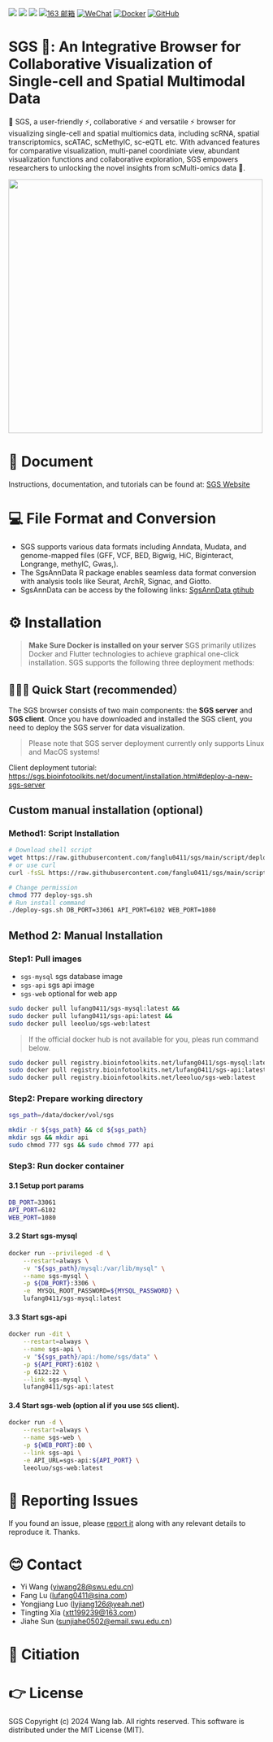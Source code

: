 <a href="https://sgs.bioinfotoolkits.net/document/home.html" target="_blank"><img  align=top src="https://img.shields.io/badge/Document-SGS-%230f91d8?style=flat"/></a>
<a href="https://sgs.bioinfotoolkits.net/home" target="_blank"><img  align=top src="https://img.shields.io/badge/Home-SGS-%23c7e90b?style=flat"/></a>
<a href="https://github.com/bio-xtt/SgsAnnDataV2/tree/main" target="_blank"><img  align=top src="https://img.shields.io/badge/SgsAnnDataV2-SGS-%23e96e0b?style=flat"/></a>
[![163 邮箱](https://img.shields.io/badge/-163%20Mail-FC1F1F?style=plastic&link=mailto:find_onepiece@163.com)](xtt199239@163.com@163.com)
[![WeChat](https://img.shields.io/badge/WeChat-07C160?logo=wechat&logoColor=white)](https://sgs.bioinfotoolkits.net/document/home.html)
[![Docker](https://img.shields.io/badge/docker-20232A?logo=docker&logoColor=61DAFB)](https://blog.i-xiao.space/)
[![GitHub](https://img.shields.io/badge/-GitHub-181717?style=plastic&logo=github)](https://blog.i-xiao.space/)

# SGS 👋: An Integrative Browser for Collaborative Visualization of Single-cell and Spatial Multimodal Data

🎉 SGS, a user-friendly ⚡, collaborative ⚡ and versatile ⚡ browser for visualizing single-cell and spatial multiomics data, including scRNA, spatial transcriptomics, scATAC, scMethylC, sc-eQTL etc. 
With advanced features for comparative visualization, multi-panel coordiniate view, abundant visualization functions and collaborative exploration, SGS empowers researchers to unlocking the novel insights from scMulti-omics data 🎉.

<img src="https://sgs.bioinfotoolkits.net/document/assets/home-D-OuhsfI.png" width="500px" >


# 🚀 Document
Instructions, documentation, and tutorials can be found at:
[SGS Website](https://sgs.bioinfotoolkits.net)

# 💻 File Format and Conversion
+ SGS supports various data formats including Anndata, Mudata, and genome-mapped files (GFF, VCF, BED, Bigwig, HiC, Biginteract, Longrange, methylC, Gwas,). 
+ The SgsAnnData R package enables seamless data format conversion with analysis tools like Seurat, ArchR, Signac, and Giotto. 
+ SgsAnnData can be access by the following links: [SgsAnnData gtihub](https://github.com/bio-xtt/SgsAnnDataV2)     

# ⚙️ Installation
> **Make Sure Docker is installed on your server**
SGS primarily utilizes Docker and Flutter technologies to achieve graphical one-click installation. SGS supports the following three deployment methods:  

## 🎈🎈🎈 Quick Start (recommended）
The SGS browser consists of two main components: the **SGS server** and **SGS client**. Once you have downloaded and installed the SGS client, you need to deploy the SGS server for data visualization. 
> Please note that SGS server deployment currently only supports Linux and MacOS systems!

Client deployment tutorial: https://sgs.bioinfotoolkits.net/document/installation.html#deploy-a-new-sgs-server

## Custom manual installation (optional)
### Method1: Script Installation
```sh
# Download shell script
wget https://raw.githubusercontent.com/fanglu0411/sgs/main/script/deploy.sh deploy-sgs.sh
# or use curl
curl -fsSL https://raw.githubusercontent.com/fanglu0411/sgs/main/script/deploy.sh -o deploy-sgs.sh

# Change permission
chmod 777 deploy-sgs.sh
# Run install command
./deploy-sgs.sh DB_PORT=33061 API_PORT=6102 WEB_PORT=1080
```

## Method 2: Manual Installation

### Step1: Pull images

- `sgs-mysql` sgs database image
- `sgs-api` sgs api image
- `sgs-web` optional for web app

```sh
sudo docker pull lufang0411/sgs-mysql:latest &&
sudo docker pull lufang0411/sgs-api:latest &&
sudo docker pull leeoluo/sgs-web:latest
```

> If the official docker hub is not available for you, pleas run command below.

```sh
sudo docker pull registry.bioinfotoolkits.net/lufang0411/sgs-mysql:latest &&
sudo docker pull registry.bioinfotoolkits.net/lufang0411/sgs-api:latest &&
sudo docker pull registry.bioinfotoolkits.net/leeoluo/sgs-web:latest
```

### Step2: Prepare working directory

```sh
sgs_path=/data/docker/vol/sgs

mkdir -r ${sgs_path} && cd ${sgs_path}
mkdir sgs && mkdir api
sudo chmod 777 sgs && sudo chmod 777 api
```

### Step3: Run docker container

#### 3.1 Setup port params

```sh
DB_PORT=33061
API_PORT=6102
WEB_PORT=1080
```

#### 3.2 Start sgs-mysql

```sh
docker run --privileged -d \
    --restart=always \
    -v "${sgs_path}/mysql:/var/lib/mysql" \
    --name sgs-mysql \
    -p ${DB_PORT}:3306 \
    -e  MYSQL_ROOT_PASSWORD=${MYSQL_PASSWORD} \
    lufang0411/sgs-mysql:latest
```

#### 3.3 Start sgs-api

```sh
docker run -dit \
    --restart=always \
    --name sgs-api \
    -v "${sgs_path}/api:/home/sgs/data" \
    -p ${API_PORT}:6102 \
    -p 6122:22 \
    --link sgs-mysql \
    lufang0411/sgs-api:latest
```

#### 3.4 Start sgs-web (option al if you use `SGS` client).

```sh
docker run -d \
    --restart=always \
    --name sgs-web \
    -p ${WEB_PORT}:80 \
    --link sgs-api \
    -e API_URL=sgs-api:${API_PORT} \
    leeoluo/sgs-web:latest
```

# 🌱 Reporting Issues
If you found an issue, please [report it](https://github.com/fanglu0411/sgs/issues) along with any relevant details to reproduce it. Thanks.

# 😊 Contact
+ Yi Wang (yiwang28@swu.edu.cn)    
+ Fang Lu (lufang0411@sina.com)
+ Yongjiang Luo (lyjiang126@yeah.net)
+ Tingting Xia (xtt199239@163.com)
+ Jiahe Sun (sunjiahe0502@email.swu.edu.cn)

# 🌹 Citiation

# 👉 License
SGS Copyright (c) 2024 Wang lab. All rights reserved.
This software is distributed under the MIT License (MIT).
